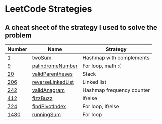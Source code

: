 # LeetCode Strategies

## A cheat sheet of the strategy I used to solve the problem

| Number                                                         | Name                                                 | Strategy                  |
| -------------------------------------------------------------- | ---------------------------------------------------- | ------------------------- |
| [1](https://leetcode.com/problems/two-sum/)                    | [twoSum](./easy/1-twoSum.js)                         | Hashmap with complements  |
| [9](https://leetcode.com/problems/palindrome-number/)          | [palindromeNumber](./easy/9-palindromeNumber.js)     | For loop, math :(         |
| [20](https://leetcode.com/problems/valid-parentheses/)         | [validParentheses](./easy/20-validParentheses.js)    | Stack                     |
| [206](https://leetcode.com/problems/reverse-linked-list/)      | [reverseLinkedList](./easy/206-reverseLinkedList.js) | Linked list               |
| [242](https://leetcode.com/problems/valid-anagram/)            | [validAnagram](./easy/242-validAnagram.js)           | Hashmap frequency counter |
| [412](https://leetcode.com/problems/fizz-buzz/)                | [fizzBuzz](./easy/412-fizzBuzz.js)                   | If/else                   |
| [724](https://leetcode.com/problems/find-pivot-index/)         | [findPivotIndex](./easy/724-findPivotIndex.js)       | For loop, If/else         |
| [1480](https://leetcode.com/problems/running-sum-of-1d-array/) | [runningSum](./easy/1480-runningSum.js)              | For loop                  |
